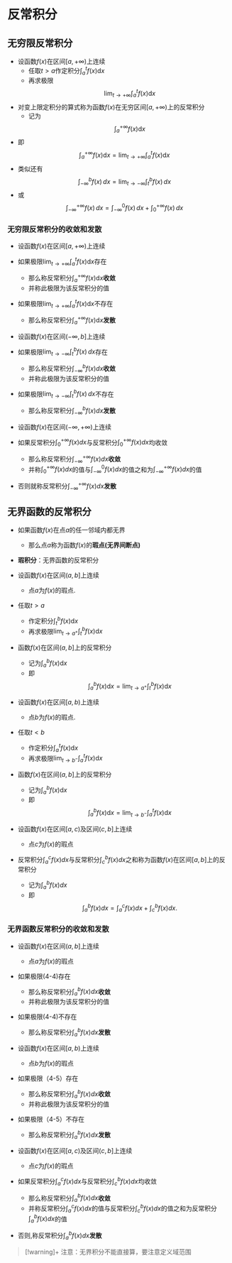 # 反常积分
## 无穷限反常积分

- 设函数$f(x)$在区间$\left [ a,+\infty \right )$上连续
	- 任取$t>a$作定积分$\int_{a}^{t}f(x)\mathrm{d}x$
	- 再求极限$$\lim_{t\to+\infty}\int_{a}^{t}f(x)\mathrm{d}x$$
- 对变上限定积分的算式称为函数$f(x)$在无穷区间$\left [ a,+\infty \right )$上的反常积分
	- 记为$$\int_{a}^{+\infty}f(x)\mathrm{d}x$$
- 即$$\int_{a}^{+\infty}f(x)\mathrm{d}x=\lim_{t\to+\infty}\int_{a}^{t}f(x)\mathrm{d}x$$
- 类似还有$$\int _{-\infty}^{b}f(x) \, dx = \lim_{ t \to -\infty } \int _{t}^{b}f(x) \, dx $$
- 或$$\int _{-\infty}^{+\infty}f(x) \, dx = \int _{-\infty}^{0}f(x) \, dx +\int _{0}^{+\infty}f(x) \, dx $$

### 无穷限反常积分的收敛和发散

- 设函数$f(x)$在区间$[a,+\infty)$上连续
- 如果极限$\lim_{t\to+\infty}\int_{a}^{t}f(x)\mathrm{d}x$存在
	- 那么称反常积分$\int_{a}^{+\infty} f(x)\mathrm{d}x$**收敛**
	- 并称此极限为该反常积分的值
- 如果极限$\lim_{t\to+\infty}\int_{a}^{t}f(x)\mathrm{d}x$不存在
	- 那么称反常积分$\int_{a}^{+\infty} f(x)\mathrm{d}x$**发散**

- 设函数$f(x)$在区间$(-\infty,b]$上连续
- 如果极限$\lim_{ t \to -\infty } \int _{t}^{b}f(x) \, dx$存在
	- 那么称反常积分$\int_{-\infty}^{b}f(x)dx$**收敛**
	- 并称此极限为该反常积分的值
- 如果极限$\lim_{ t \to -\infty } \int _{t}^{b}f(x) \, dx$不存在
	- 那么称反常积分$\int_{-\infty}^{b}f(x)dx$**发散**

- 设函数$f(x)$在区间$(-\infty,+\infty)$上连续
- 如果反常积分$\int_{0}^{+\infty}f(x)dx$与反常积分$\int_{0}^{+\infty}f(x)dx$均收敛
	- 那么称反常积分$\int_{-\infty}^{+\infty}f(x)dx$**收敛**
	- 并称$\int_{0}^{+\infty}f(x)dx$的值与$\int_{-\infty}^{0}f(x)dx$的值之和为$\int_{-\infty}^{+\infty}f(x)dx$的值
- 否则就称反常积分$\int_{-\infty}^{+\infty}f(x)dx$**发散**

## 无界函数的反常积分

- 如果函数$f(x)$在点$a$的任一邻域内都无界
	- 那么点$a$称为函数$f(x)$的**瑕点(无界间断点)**
- **瑕积分**：无界函数的反常积分

- 设函数$f(x)$在区间$(a,b]$上连续
	- 点$a$为$f(x)$的瑕点.
- 任取$t>a$
	- 作定积分$\int_{t}^{b} f(x)\mathrm{d}x$
	- 再求极限$\lim_{t \to a^{+}}\int_{t}^{b} f(x)\mathrm{d}x$ 
- 函数$f(x)$在区间$(a,b]$上的反常积分
	- 记为$\int_{a}^{b} f(x)\mathrm{d}x$
	- 即$$\int_{a}^{b} f(x)\mathrm{d}x=\lim_{t \to a^{+}}\int_{t}^{b} f(x)\mathrm{d}x$$
- 设函数$f(x)$在区间$[a,b)$上连续
	- 点$b$为$f(x)$的瑕点.
- 任取$t<b$
	- 作定积分$\int_{a}^{t} f(x)\mathrm{d}x$
	- 再求极限$\lim_{t \to b^{-}}\int_{a}^{t} f(x)\mathrm{d}x$ 
- 函数$f(x)$在区间$(a,b]$上的反常积分
	- 记为$\int_{a}^{b} f(x)\mathrm{d}x$
	- 即$$\int_{a}^{b} f(x)\mathrm{d}x=\lim_{t \to b^{-}}\int_{a}^{t} f(x)\mathrm{d}x$$

- 设函数$f(x)$在区间$[a,c)$及区间$(c,b]$上连续
	- 点$c$为$f(x)$的瑕点
- 反常积分$\int_a^cf(x)dx$与反常积分$\int_c^bf(x)dx$之和称为函数$f(x)$在区间$[a,b]$上的反常积分
	- 记为$\int_a^bf(x)dx$
	- 即$$\int_a^bf(x)dx=\int_a^cf(x)dx+\int_c^bf(x)dx.$$





### 无界函数反常积分的收敛和发散

- 设函数$f(x)$在区间$(a,b]$上连续
	- 点$a$为$f(x)$的瑕点
- 如果极限(4-4)存在
	- 那么称反常积分$\int_a^bf(x)dx$**收敛**
	- 并称此极限为该反常积分的值
- 如果极限(4-4)不存在
	- 那么称反常积分$\int_a^bf(x)dx$**发散**

- 设函数$f(x)$在区间$[a,b)$上连续
	- 点$b$为$f(x)$的瑕点
- 如果极限（4-5）存在
	- 那么称反常积分$\int_a^bf(x)dx$**收敛**
	- 并称此极限为该反常积分的值
- 如果极限（4-5）不存在
	- 那么称反常积分$\int_a^bf(x)dx$**发散**  

- 设函数$f(x)$在区间$[a,c)$及区间$(c,b]$上连续
	- 点$c$为$f(x)$的瑕点
- 如果反常积分$\int_a^cf(x)dx$与反常积分$\int_c^bf(x)dx$均收敛
	- 那么称反常积分$\int_a^bf(x)dx$**收敛**
	- 并称反常积分$\int_a^cf(x)dx$的值与反常积分$\int_c^bf(x)dx$的值之和为反常积分$\int_a^bf(x)dx$的值
- 否则,称反常积分$\int_a^bf(x)dx$**发散**

>[!warning]+ 注意：无界积分不能直接算，要注意定义域范围 
